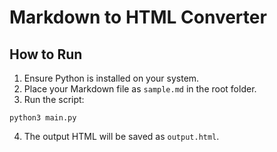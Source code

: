 # Markdown to HTML Converter

## How to Run

1. Ensure Python is installed on your system.
2. Place your Markdown file as `sample.md` in the root folder.
3. Run the script:

```
python3 main.py
```

4. The output HTML will be saved as `output.html`.
